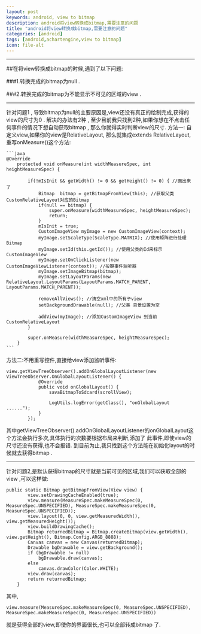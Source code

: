 ```yaml
---
layout: post
keywords: android, view to bitmap 
description: android将view转换成bitmap,需要注意的问题
title: "android将view转换成bitmap,需要注意的问题"
categories: [android]
tags: [android,achartengine,view to bitmap]
icon: file-alt
---
```


-----------------------------------------------------
##在将view转换成bitmap的时候,遇到了以下问题:

###1.转换完成的bitmap为null .

###2.转换完成的bitmap为不能显示不可见的区域的view .

--------------------------------------------------



针对问题1 , 导致bitmap为null的主要原因是,view还没有真正的绘制完成,获得的view的尺寸为0 .
解决的办法有2种 , 至少目前我只找到2种,如果你想在不点击任何事件的情况下想自动获取bitmap , 那么你就得实时判断view的尺寸.
方法一: 自定义view,如果你的view是RelativeLayout, 那么就集成extends RelativeLayout,重写onMeasure()这个方法:

	```java
	@Override
		protected void onMeasure(int widthMeasureSpec, int heightMeasureSpec) {
			
			if(!mIsInit && getWidth() != 0 && getHeight() != 0) { //画出来了
				Bitmap  bitmap = getBitmapFromView(this); //获取父类CustomRelativeLayout对应的Bitmap
				if(null == bitmap) {
					super.onMeasure(widthMeasureSpec, heightMeasureSpec);
					return;
				}
				mIsInit = true;
				CustomImageView myImage = new CustomImageView(context);
				myImage.setScaleType(ScaleType.MATRIX); //使用矩阵进行处理Bitmap
				myImage.setId(this.getId()); //使用父类的Id来标示CustomImageView
				myImage.setOnClickListener(new CustomImageViewListener(context)); //按键事件监听器
				myImage.setImageBitmap(bitmap);
				myImage.setLayoutParams(new RelativeLayout.LayoutParams(LayoutParams.MATCH_PARENT, LayoutParams.MATCH_PARENT));
				
				removeAllViews(); //清空xml中的所有子view
				setBackgroundDrawable(null); //父类 背景设置为空
				
				addView(myImage); //添加CustomImageView 到当前 CustomRelativeLayout
			}
		
			super.onMeasure(widthMeasureSpec, heightMeasureSpec);
		}
	```
	
方法二:不用重写控件,直接给view添加监听事件:

	view.getViewTreeObserver().addOnGlobalLayoutListener(new ViewTreeObserver.OnGlobalLayoutListener() {
				@Override
				public void onGlobalLayout() {
					savaBitmapToSdcard(scrollView);

					LogUtils.logError(getClass(), "onGlobalLayout ......");
				}
			});

其中getViewTreeObserver().addOnGlobalLayoutListener的onGlobalLayout这个方法会执行多次,具体执行的次数要根据布局来判断,添加了
此事件,即使view的尺寸还没有获得,也不会报错. 到目前为止,我只找到这个方法能在初始化layout的时候就去获得bitmap .

---------------------------------------

针对问题2,是默认获得bitmap的尺寸就是当前可见的区域,我们可以获取全部的view ,可以这样做:

	public static Bitmap getBitmapFromView(View view) {
			view.setDrawingCacheEnabled(true);
			view.measure(MeasureSpec.makeMeasureSpec(0, MeasureSpec.UNSPECIFIED), MeasureSpec.makeMeasureSpec(0, MeasureSpec.UNSPECIFIED));
			view.layout(0, 0, view.getMeasuredWidth(), view.getMeasuredHeight());
			view.buildDrawingCache();
			Bitmap returnedBitmap = Bitmap.createBitmap(view.getWidth(), view.getHeight(), Bitmap.Config.ARGB_8888);
			Canvas canvas = new Canvas(returnedBitmap);
			Drawable bgDrawable = view.getBackground();
			if (bgDrawable != null)
				bgDrawable.draw(canvas);
			else
				canvas.drawColor(Color.WHITE);
			view.draw(canvas);
			return returnedBitmap;
		}

其中,

    view.measure(MeasureSpec.makeMeasureSpec(0, MeasureSpec.UNSPECIFIED), MeasureSpec.makeMeasureSpec(0, MeasureSpec.UNSPECIFIED))

就是获得全部的view,即使你的界面很长,也可以全部转成bitmap 了.
